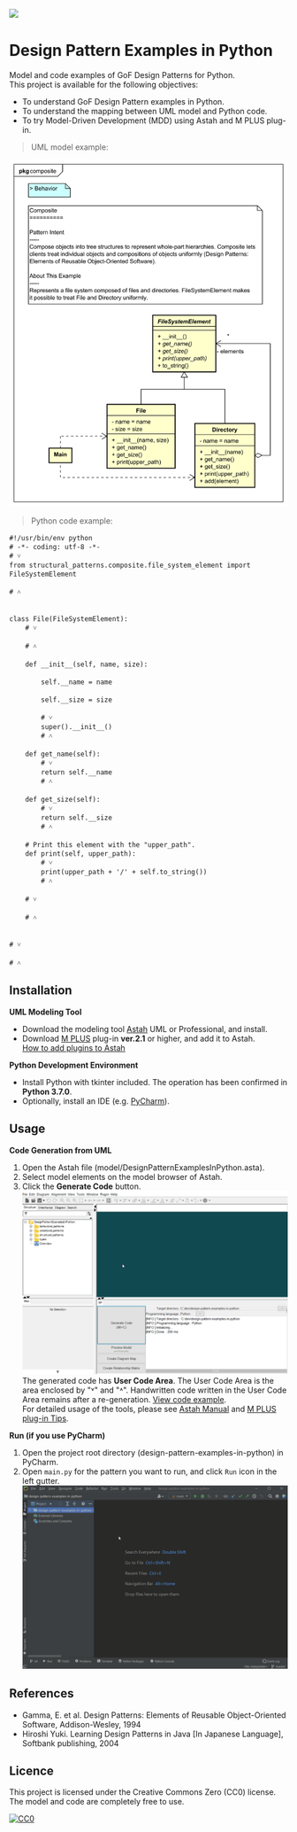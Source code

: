 [<img src="./screenshots/DiagramMap.svg">](https://raw.githubusercontent.com/takaakit/design-pattern-examples-in-python/master/screenshots/DiagramMap.svg)

Design Pattern Examples in Python
===

Model and code examples of GoF Design Patterns for Python.  
This project is available for the following objectives:  

* To understand GoF Design Pattern examples in Python.
* To understand the mapping between UML model and Python code.
* To try Model-Driven Development (MDD) using Astah and M PLUS plug-in.

> UML model example:

![](screenshots/CompositePattern.svg "Composite Pattern")

<a id="code-example"></a>
> Python code example:

```python:File class
#!/usr/bin/env python
# -*- coding: utf-8 -*-
# ˅
from structural_patterns.composite.file_system_element import FileSystemElement

# ˄


class File(FileSystemElement):
    # ˅

    # ˄

    def __init__(self, name, size):

        self.__name = name

        self.__size = size

        # ˅
        super().__init__()
        # ˄

    def get_name(self):
        # ˅
        return self.__name
        # ˄

    def get_size(self):
        # ˅
        return self.__size
        # ˄

    # Print this element with the "upper_path".
    def print(self, upper_path):
        # ˅
        print(upper_path + '/' + self.to_string())
        # ˄

    # ˅

    # ˄


# ˅

# ˄
```

Installation
------------
**UML Modeling Tool**
* Download the modeling tool [Astah](http://astah.net/download) UML or Professional, and install.  
* Download [M PLUS](https://sites.google.com/view/m-plus-plugin/download) plug-in **ver.2.1** or higher, and add it to Astah.  
  [How to add plugins to Astah](https://astahblog.com/2014/12/15/astah_plugins/)

**Python Development Environment**  
* Install Python with tkinter included. The operation has been confirmed in **Python 3.7.0**.
* Optionally, install an IDE (e.g. [PyCharm](https://www.jetbrains.com/pycharm/download/)).

Usage
-----
**Code Generation from UML**
  1. Open the Astah file (model/DesignPatternExamplesInPython.asta).
  2. Select model elements on the model browser of Astah.
  3. Click the **Generate Code** button.  
  ![](screenshots/GenerateCode.gif "Generate Code")  
  The generated code has **User Code Area**. The User Code Area is the area enclosed by "˅" and "˄". Handwritten code written in the User Code Area remains after a re-generation. [View code example](#code-example).  
  For detailed usage of the tools, please see [Astah Manual](http://astah.net/manual) and [M PLUS plug-in Tips](https://sites.google.com/view/m-plus-plugin-tips).

**Run (if you use PyCharm)**
  1. Open the project root directory (design-pattern-examples-in-python) in PyCharm.
  2. Open `main.py` for the pattern you want to run, and click `Run` icon in the left gutter.
     ![](screenshots/Run.gif "Run")  

References
----------
* Gamma, E. et al. Design Patterns: Elements of Reusable Object-Oriented Software, Addison-Wesley, 1994
* Hiroshi Yuki. Learning Design Patterns in Java [In Japanese Language], Softbank publishing, 2004

Licence
-------
This project is licensed under the Creative Commons Zero (CC0) license. The model and code are completely free to use.

[![CC0](http://i.creativecommons.org/p/zero/1.0/88x31.png "CC0")](http://creativecommons.org/publicdomain/zero/1.0/deed)
